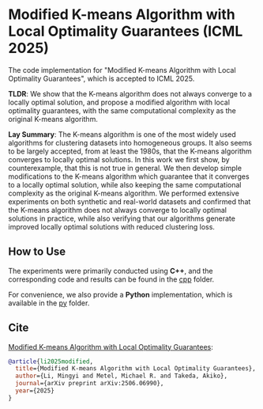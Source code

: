 # Modified K-means Algorithm with Local Optimality Guarantees (ICML 2025)
The code implementation for "Modified K-means Algorithm with Local Optimality Guarantees", which is accepted to ICML 2025.

**TLDR**:
We show that the K-means algorithm does not always converge to a locally optimal solution, and propose a modified algorithm with local optimality guarantees, with the same computational complexity as the original K-means algorithm.

**Lay Summary**:
The K-means algorithm is one of the most widely used algorithms for clustering datasets into homogeneous groups. It also seems to be largely accepted, from at least the 1980s, that the K-means algorithm converges to locally optimal solutions. In this work we first show, by counterexample, that this is not true in general. We then develop simple modifications to the K-means algorithm which guarantee that it converges to a locally optimal solution, while also keeping the same computational complexity as the original K-means algorithm. We performed extensive experiments on both synthetic and real-world datasets and confirmed that the K-means algorithm does not always converge to locally optimal solutions in practice, while also verifying that our algorithms generate improved locally optimal solutions with reduced clustering loss.

## How to Use

The experiments were primarily conducted using **C++**, and the corresponding code and results can be found in the [cpp](./cpp) folder.

For convenience, we also provide a **Python** implementation, which is available in the [py](./py) folder.  

## Cite
[Modified K-means Algorithm with Local Optimality Guarantees](https://arxiv.org/abs/2506.06990):

```bibtex
@article{li2025modified,
  title={Modified K-means Algorithm with Local Optimality Guarantees},
  author={Li, Mingyi and Metel, Michael R. and Takeda, Akiko},
  journal={arXiv preprint arXiv:2506.06990},
  year={2025}
}
```
